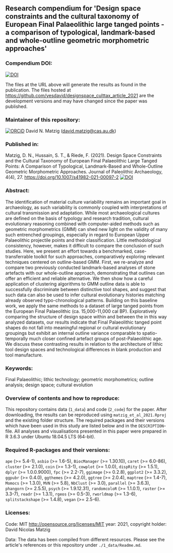 ## Research compendium for 'Design space constraints and the cultural taxonomy of European Final Palaeolithic large tanged points - a comparison of typological, landmark-based and whole-outline geometric morphometric approaches' 

### Compendium DOI:

[![DOI](https://zenodo.org/badge/DOI/10.5281/zenodo.4560743.svg)](https://doi.org/10.5281/zenodo.4560743)

The files at the URL above will generate the results as found in the publication. The files hosted at <https://github.com/yesdavid/designspace_culttax_article_2021> are the development versions and may have changed since the paper was published.

### Maintainer of this repository:

[![ORCiD](https://img.shields.io/badge/ORCiD-0000--0001--7349--5401-green.svg)](http://orcid.org/0000-0001-7349-5401) David N. Matzig (<david.matzig@cas.au.dk>) 

### Published in:

Matzig, D. N., Hussain, S. T., & Riede, F. (2021). Design Space Constraints and the Cultural Taxonomy of European Final Palaeolithic Large Tanged Points: A Comparison of Typological, Landmark-Based and Whole-Outline Geometric Morphometric Approaches. Journal of Paleolithic Archaeology, 4(4), 27. https://doi.org/10.1007/s41982-021-00097-2 [![DOI](https://zenodo.org/badge/DOI/10.1007/s41982-021-00097-2.svg)](https://doi.org/10.1007/s41982-021-00097-2) 

### Abstract:

The identification of material culture variability remains an important goal in archaeology, as such variability is commonly coupled with interpretations of cultural transmission and adaptation. While most archaeological cultures are defined on the basis of typology and research tradition, cultural evolutionary reasoning combined with computer-aided methods such as geometric morphometrics (GMM) can shed new light on the validity of many such entrenched groupings, especially in regard to European Upper Palaeolithic projectile points and their classification. Little methodological consistency, however, makes it difficult to compare the conclusion of such studies. Here, we present an effort towards a benchmarked, case-transferrable toolkit for such approaches, comparatively exploring relevant techniques centered on outline-based GMM. First, we re-analyze and compare two previously conducted landmark-based analyses of stone artefacts with our whole-outline approach, demonstrating that outlines can offer an efficient and reliable alternative. We then show how a careful application of clustering algorithms to GMM outline data is able to successfully discriminate between distinctive tool shapes, and suggest that such data can also be used to infer cultural evolutionary histories matching already observed typo-chronological patterns. Building on this baseline work, we apply the same methods to a dataset of large tanged points from the European Final Palaeolithic (ca. 15,000-11,000 cal BP). Exploratively comparing the structure of design space within and between the in this way analyzed datasets, our results indicate that Final Palaeolithic tanged point shapes do not fall into meaningful regional or cultural evolutionary groupings but exhibit an internal outline variance comparable to spatio-temporally much closer confined artefact groups of post-Palaeolithic age. We discuss these contrasting results in relation to the architecture of lithic tool design spaces and technological differences in blank production and tool manufacture.

### Keywords:

Final Palaeolithic; lithic technology; geometric morphometrics; outline analysis; design space; cultural evolution

### Overview of contents and how to reproduce:

This repository contains data (`1_data`) and code (`2_code`) for the paper. After downloading, the results can be reproduced using `matzig_et_al_2021.Rproj` and the existing folder structure. The required packages and their versions which have been used in this study are listed below and in the `DESCRIPTION`-file. All analyses and visualisations presented in this paper were prepared in R 3.6.3 under Ubuntu 18.04.5 LTS (64-bit).

### Required R-packages and their versions:

`ape` (>= 5.4-1), `asbio` (>= 1.6-5), `BiocManager` (>= 1.30.10), `caret` (>= 6.0-86), `cluster` (>= 2.1.0), `coin` (>= 1.3-1), `cowplot` (>= 1.0.0), `dispRity` (>= 1.5.1), `dplyr` (>= 1.0.0.9000), `fpc` (>= 2.2-7), `ggimage` (>= 0.2.8), `ggplot2` (>= 3.3.2), `ggpubr` (>= 0.4.0), `ggthemes` (>= 4.2.0), `ggtree` (>= 2.0.4), `maptree` (>= 1.4-7), `Momocs` (>= 1.3.0), `MVN` (>= 5.8), `NbClust` (>= 3.0), `parallel` (>= 3.6.3), `phangorn` (>= 2.5.5), `psych` (>= 1.9.12.31), `randomcoloR` (>= 1.1.0.1), `raster` (>= 3.3-7), `readr` (>= 1.3.1), `rgeos` (>= 0.5-3), `rworldmap` (>= 1.3-6), `splitstackshape` (>= 1.4.8), `vegan` (>= 2.5-6).




### Licenses:

Code: MIT <http://opensource.org/licenses/MIT> year: 2021, copyright holder: David Nicolas Matzig

Data: The data has been compiled from different resources. Please see the article's references or this repository under `./1_data/Readme.md`.
